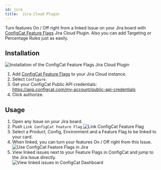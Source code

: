 ```yaml
---
id: jira
title:  Jira Cloud Plugin
---
```


Turn features On / Off right from a linked Issue on your Jira board with <a href="https://marketplace.atlassian.com/1222421" target="_blank">ConfigCat Feature Flags</a> Jira Cloud Plugin. Also you can add Targeting or Percentage Rules just as easily.

## Installation
![Installation of the ConfigCat Feature Flags Jira Cloud Plugin](assets/jira/authorize.png)

1. Add <a href="https://marketplace.atlassian.com/1222421" target="_blank">ConfigCat Feature Flags</a> to your Jira Cloud instance.
2. Select `Configure`.
3. Get your ConfigCat Public API credentials: https://app.configcat.com/my-account/public-api-credentials
4. Click authorize.

## Usage

1. Open any Issue on your Jira board.
2. Push `Link ConfigCat Feature Flag`
![Link ConfigCat Feature Flag](assets/jira/link.png)
3. Select a Product, Config, Environment and a Feature Flag to be linked to your card.
4. When linked, you can turn your features On / Off right from this Issue.  
![Use ConfigCat Feature Flags in Jira](assets/jira/use.png)
5. View linked issues next to your Feature Flags in ConfigCat and jump to the Jira Issue directly.  
![View linked issues in ConfigCat Dashboard](assets/jira/jump.png)
